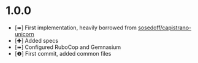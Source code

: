 1.0.0
=====

* [➠] First implementation, heavily borrowed from [sosedoff/capistrano-unicorn]
* [✚] Added specs
* [➠] Configured RuboCop and Gemnasium
* [❶] First commit, added common files

[sosedoff/capistrano-unicorn]: https://github.com/tablexi/capistrano3-unicorn "Capistrano3 Unicorn"